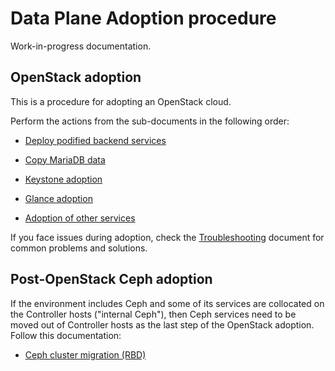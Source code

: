 Data Plane Adoption procedure
=============================

Work-in-progress documentation.

## OpenStack adoption

This is a procedure for adopting an OpenStack cloud.

Perform the actions from the sub-documents in the following order:

* [Deploy podified backend services](backend_services_deployment.md)

* [Copy MariaDB data](mariadb_copy.md)

* [Keystone adoption](keystone_adoption.md)

* [Glance adoption](glance_adoption.md)

* [Adoption of other services](other_services_adoption.md)

If you face issues during adoption, check the
[Troubleshooting](troubleshooting.md) document for common problems and
solutions.

## Post-OpenStack Ceph adoption

If the environment includes Ceph and some of its services are
collocated on the Controller hosts ("internal Ceph"), then Ceph
services need to be moved out of Controller hosts as the last step of
the OpenStack adoption. Follow this documentation:

* [Ceph cluster migration (RBD)](ceph.md)
